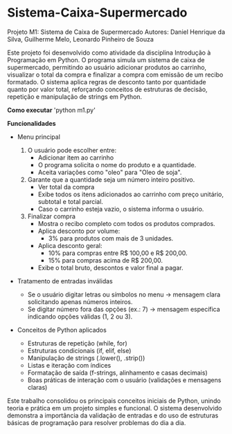 # Sistema-Caixa-Supermercado
Projeto M1: Sistema de Caixa de Supermercado
Autores: Daniel Henrique da Silva, Guilherme Melo, Leonardo Pinheiro de Souza

Este projeto foi desenvolvido como atividade da disciplina Introdução à Programação em Python.
O programa simula um sistema de caixa de supermercado, permitindo ao usuário adicionar produtos ao carrinho, visualizar o total da compra e finalizar a compra com emissão de um recibo formatado.
O sistema aplica regras de desconto tanto por quantidade quanto por valor total, reforçando conceitos de estruturas de decisão, repetição e manipulação de strings em Python.

**Como executar**
'python m1.py'

**Funcionalidades**
- Menu principal
  1) O usuário pode escolher entre:
      - Adicionar item ao carrinho
      - O programa solicita o nome do produto e a quantidade.
      - Aceita variações como "oleo" para "Oleo de soja".
  2) Garante que a quantidade seja um número inteiro positivo.
      - Ver total da compra
      - Exibe todos os itens adicionados ao carrinho com preço unitário, subtotal e total parcial.
      - Caso o carrinho esteja vazio, o sistema informa o usuário.
  3) Finalizar compra
      - Mostra o recibo completo com todos os produtos comprados.
      - Aplica desconto por volume:
        - 3% para produtos com mais de 3 unidades.
      - Aplica desconto geral:
        - 10% para compras entre R$ 100,00 e R$ 200,00.
        - 15% para compras acima de R$ 200,00.
      - Exibe o total bruto, descontos e valor final a pagar.
- Tratamento de entradas inválidas
    - Se o usuário digitar letras ou símbolos no menu → mensagem clara solicitando apenas números inteiros.
    - Se digitar número fora das opções (ex.: 7) → mensagem específica indicando opções válidas (1, 2 ou 3).

- Conceitos de Python aplicados
  - Estruturas de repetição (while, for)
  - Estruturas condicionais (if, elif, else)
  - Manipulação de strings (.lower(), .strip())
  - Listas e iteração com índices
  - Formatação de saída (f-strings, alinhamento e casas decimais)
  - Boas práticas de interação com o usuário (validações e mensagens claras)

Este trabalho consolidou os principais conceitos iniciais de Python, unindo teoria e prática em um projeto simples e funcional.
O sistema desenvolvido demonstra a importância da validação de entradas e do uso de estruturas básicas de programação para resolver problemas do dia a dia.
